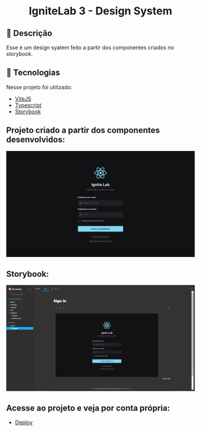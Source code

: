 
<h1 align='center'>IgniteLab 3 - Design System</h1>


## 🔖 Descrição
<p>Esse é um design syatem feito a partir dos componentes criados no storybook.<p>

## 🚀 Tecnologias
Nesse projeto foi utilizado:

- [ViteJS](https://vitejs.dev/)
- [Typescript](https://www.typescriptlang.org/)
- [Storybook](https://storybook.js.org/)


## Projeto criado a partir dos componentes desenvolvidos:
<img src=".github/aplicacao.png">

## Storybook:
<img src=".github/storybook.png">

## Acesse ao projeto e veja por conta própria:
- [Deploy](https://savio-anjos.github.io/ignite-lab-design-system/)
